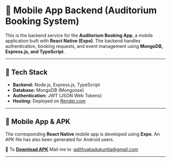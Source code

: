 # 📌 Mobile App Backend (Auditorium Booking System)  

This is the backend service for the **Auditorium Booking App**, a mobile application built with **React Native (Expo)**. The backend handles authentication, booking requests, and event management using **MongoDB, Express.js, and TypeScript**.

---

## 🚀 Tech Stack  

- **Backend:** Node.js, Express.js, TypeScript  
- **Database:** MongoDB (Mongoose)  
- **Authentication:** JWT (JSON Web Tokens)  
- **Hosting:** Deployed on [Render.com](https://render.com/)  

---

## 📲 Mobile App & APK  

The corresponding **React Native** mobile app is developed using **Expo**. An APK file has also been generated for Android users.  

📌 To  **[Download APK]()** Mail me to :adithyakadukuntla@gmail.com 

---


